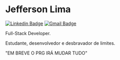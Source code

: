 # Jefferson Lima

[![Linkedin Badge](https://img.shields.io/badge/-Jefferson%20Lima-012A4A?style=flat-square&logo=Linkedin&logoColor=white&link=www.linkedin.com/in/jeffs-lima)](https://www.linkedin.com/in/jeffs-lima) 
[![Gmail Badge](https://img.shields.io/badge/-jeffes.dev@gmail.com-012A4A?style=flat-square&logo=Gmail&logoColor=white&link=mailto:diego.schell.f@gmail.com)](mailto:jeffes.dev@gmail.com)


Full-Stack Developer.

Estudante, desenvolvedor e desbravador de limites.

"EM BREVE O PRG IRÁ MUDAR TUDO"
